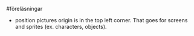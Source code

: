 #föreläsningar
- position
		pictures origin is in the top left corner. That goes for screens and  sprites (ex. characters, objects).

